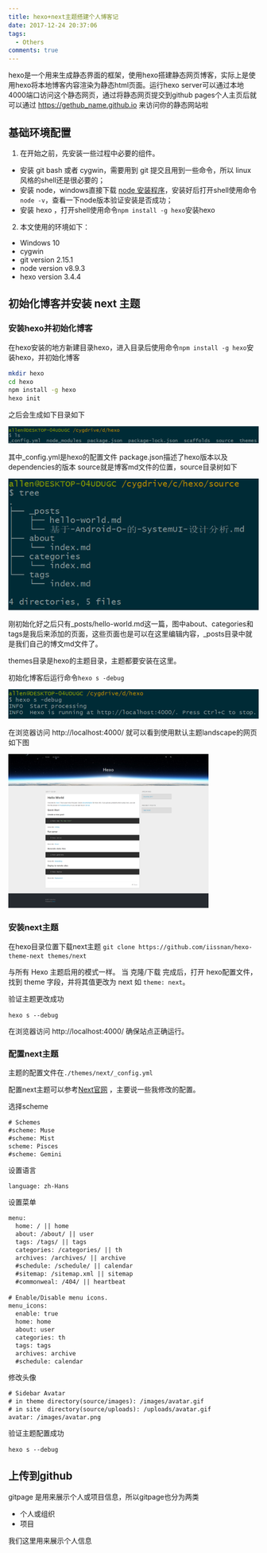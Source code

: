 ```yaml
---
title: hexo+next主题搭建个人博客记
date: 2017-12-24 20:37:06
tags:
  - Others
comments: true
---
```


hexo是一个用来生成静态界面的框架，使用hexo搭建静态网页博客，实际上是使用hexo将本地博客内容渲染为静态html页面。运行hexo server可以通过本地4000端口访问这个静态网页，通过将静态网页提交到github pages个人主页后就可以通过 https://gethub_name.github.io 来访问你的静态网站啦

## 基础环境配置
1. 在开始之前，先安装一些过程中必要的组件。
  - 安装 git bash 或者 cygwin，需要用到 git 提交且用到一些命令，所以 linux 风格的shell还是很必要的；
  - 安装 node，windows直接下载 [node 安装程序](https://nodejs.org/en/)，安装好后打开shell使用命令`node -v`，查看一下node版本验证安装是否成功；
  - 安装 hexo ，打开shell使用命令`npm install -g hexo`安装hexo

2. 本文使用的环境如下：
  - Windows 10
  - cygwin
  - git version 2.15.1
  - node version v8.9.3
  - hexo version 3.4.4

## 初始化博客并安装 next 主题
### 安装hexo并初始化博客
在hexo安装的地方新建目录hexo，进入目录后使用命令`npm install -g hexo`安装hexo，并初始化博客
```bash
mkdir hexo
cd hexo
npm install -g hexo
hexo init
```
之后会生成如下目录如下

![hexo目录](/images/hexo+next主题搭建个人博客记/2-1-1.png)

其中_config.yml是hexo的配置文件
package.json描述了hexo版本以及dependencies的版本
source就是博客md文件的位置，source目录树如下

![source目录树](/images/hexo+next主题搭建个人博客记/2-1-2.png)

刚初始化好之后只有_posts/hello-world.md这一篇，图中about、categories和tags是我后来添加的页面，这些页面也是可以在这里编辑内容，_posts目录中就是我们自己的博文md文件了。

themes目录是hexo的主题目录，主题都要安装在这里。

初始化博客后运行命令`hexo s -debug`

![](/images/hexo+next主题搭建个人博客记/2-1-3.png)

在浏览器访问 http://localhost:4000/ 就可以看到使用默认主题landscape的网页如下图

<div style="align: center">
<img src="/images/hexo+next主题搭建个人博客记/2-1-4.png" height="80%" width="80%"/>
</div>


### 安装next主题
在hexo目录位置下载next主题
`git clone https://github.com/iissnan/hexo-theme-next themes/next`

与所有 Hexo 主题启用的模式一样。 当 克隆/下载 完成后，打开 hexo配置文件， 找到 theme 字段，并将其值更改为 next 如 `theme: next`。

验证主题更改成功

`hexo s --debug`

在浏览器访问 http://localhost:4000/ 确保站点正确运行。

### 配置next主题
主题的配置文件在`./themes/next/_config.yml`

配置next主题可以参考[Next官网](http://theme-next.iissnan.com/getting-started.html) ，主要说一些我修改的配置。

选择scheme

```
# Schemes
#scheme: Muse
#scheme: Mist
scheme: Pisces
#scheme: Gemini
```

设置语言

```
language: zh-Hans
```

设置菜单

```
menu:
  home: / || home
  about: /about/ || user
  tags: /tags/ || tags
  categories: /categories/ || th
  archives: /archives/ || archive
  #schedule: /schedule/ || calendar
  #sitemap: /sitemap.xml || sitemap
  #commonweal: /404/ || heartbeat

# Enable/Disable menu icons.
menu_icons:
  enable: true
  home: home
  about: user
  categories: th
  tags: tags
  archives: archive
  #schedule: calendar
```

修改头像

```
# Sidebar Avatar
# in theme directory(source/images): /images/avatar.gif
# in site  directory(source/uploads): /uploads/avatar.gif
avatar: /images/avatar.png
```

验证主题配置成功

`hexo s --debug`

## 上传到github
gitpage 是用来展示个人或项目信息，所以gitpage也分为两类
- 个人或组织
- 项目

我们这里用来展示个人信息

